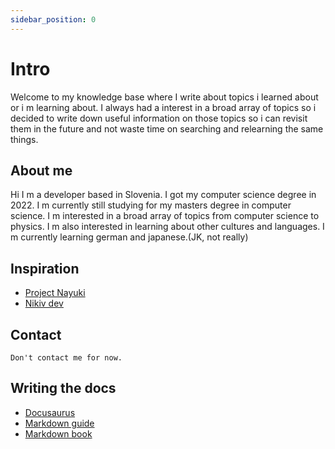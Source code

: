 ```yaml
---
sidebar_position: 0
---
```


# Intro

Welcome to my knowledge base where I write about topics i learned about or i m learning about. I always had a interest in a broad array of topics so i decided to write down useful information on those topics so i can revisit them in the future and not waste time on searching and relearning the same things.

## About me

Hi I m a developer based in Slovenia. I got my computer science degree in 2022. I m currently still studying for my masters degree in computer science. I m interested in a broad array of topics from computer science to physics. I m also interested in learning about other cultures and languages. I m currently learning german and japanese.(JK, not really)

## Inspiration

- [Project Nayuki](https://www.nayuki.io/)
- [Nikiv dev](https://wiki.nikiv.dev/)

## Contact
    Don't contact me for now.

## Writing the docs

- [Docusaurus](https://docusaurus.io/)
- [Markdown guide](https://www.markdownguide.org/basic-syntax/)
- [Markdown book](https://rust-lang.github.io/mdBook/index.html)
